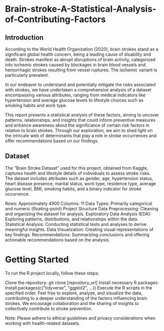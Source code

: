 # Brain-stroke-A-Statistical-Analysis-of-Contributing-Factors
## Introduction
According to the World Health Organization (2020), brain strokes stand as a significant global health concern, being a leading cause of disability and death. Strokes manifest as abrupt disruptions of brain activity, categorized into ischemic strokes caused by blockages in brain blood vessels and hemorrhagic strokes resulting from vessel ruptures. The ischemic variant is particularly prevalent.

In our endeavor to understand and potentially mitigate the risks associated with strokes, we have undertaken a comprehensive analysis of a dataset encompassing various attributes, ranging from medical indicators like hypertension and average glucose levels to lifestyle choices such as smoking habits and work type.

This report presents a statistical analysis of these factors, aiming to uncover patterns, relationships, and insights that could inform preventive measures and enhance awareness about the significance of certain risk factors in relation to brain strokes. Through our exploration, we aim to shed light on the intricate web of determinants that play a role in stroke occurrences and offer recommendations based on our findings.

## Dataset
The "Brain Stroke Dataset" used for this project, obtained from Kaggle, captures health and lifestyle details of individuals to assess stroke risks. The dataset includes attributes such as gender, age, hypertension status, heart disease presence, marital status, work type, residence type, average glucose level, BMI, smoking habits, and a binary indicator for stroke occurrence.

Rows: Approximately 4900
Columns: 11
Data Types: Primarily categorical and numeric (floating-point)
Project Structure
Data Preprocessing: Cleaning and organizing the dataset for analysis.
Exploratory Data Analysis (EDA): Exploring patterns, distributions, and relationships within the data.
Statistical Analysis: Conducting statistical tests and analyses to derive meaningful insights.
Data Visualization: Creating visual representations of key findings.
Recommendations: Summarizing conclusions and offering actionable recommendations based on the analysis.

# Getting Started
To run the R project locally, follow these steps:

Clone the repository: git clone [repository_url]
Install necessary R packages: install.packages(c("tidyverse", "ggplot2", ...))
Execute the R scripts in the specified order.
Feel free to explore, analyze, and visualize the data, contributing to a deeper understanding of the factors influencing brain strokes. We encourage collaboration and the sharing of insights to collectively contribute to stroke prevention.

Note: Please adhere to ethical guidelines and privacy considerations when working with health-related datasets.
